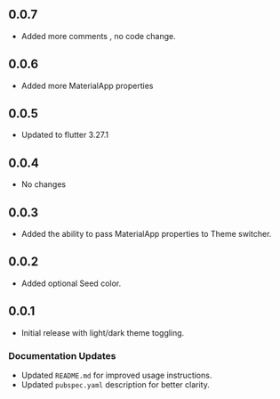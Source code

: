 ## 0.0.7
- Added more comments , no code change.
## 0.0.6
- Added more MaterialApp properties
## 0.0.5
- Updated to flutter 3.27.1
## 0.0.4
- No changes
## 0.0.3
- Added the ability to pass MaterialApp properties to Theme switcher.
## 0.0.2
- Added optional Seed color.
## 0.0.1
- Initial release with light/dark theme toggling.

### Documentation Updates
- Updated `README.md` for improved usage instructions.
- Updated `pubspec.yaml` description for better clarity.
